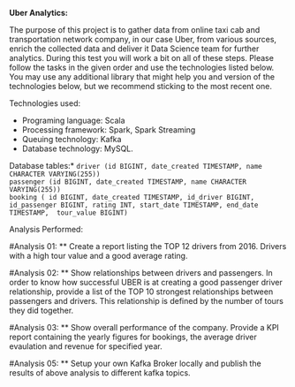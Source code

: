 **Uber Analytics:**

The purpose of this project is to gather data from online taxi cab and transportation network company, in our case Uber, from various sources, enrich the collected data and deliver it Data Science team for further analytics.
During this test you will work a bit on all of these steps. Please follow the tasks in the given order and use the technologies listed below.  
You may use any additional library that might help you and version of the technologies below, but we recommend sticking to the most recent one.  


Technologies used:
* Programing language: Scala
* Processing framework: Spark, Spark Streaming
* Queuing technology: Kafka
* Database technology: MySQL.

Database tables:*
`driver (id BIGINT, date_created TIMESTAMP, name CHARACTER VARYING(255))`  
`passenger (id BIGINT, date_created TIMESTAMP, name CHARACTER VARYING(255))`  
 `booking ( id BIGINT, date_created TIMESTAMP, id_driver BIGINT, id_passenger BIGINT, rating INT, start_date TIMESTAMP, end_date TIMESTAMP,  tour_value BIGINT)`

Analysis Performed:

#Analysis 01:
    ** Create a report listing the TOP 12 drivers from 2016. Drivers with a high tour value and a good average rating.

#Analysis 02:
    ** Show relationships between drivers and passengers. In order to know how successful UBER is at creating a good passenger driver relationship, provide a list of the
    TOP 10 strongest relationships between passengers and drivers. This relationship is defined by the number of tours they did together.

#Analysis 03:
    ** Show overall performance of the company.
    Provide a KPI report containing the yearly figures for bookings, the average driver evaulation and revenue for specified year.

#Analysis 05:
    ** Setup your own Kafka Broker locally and publish the results of above analysis to different kafka topics.
   
    
